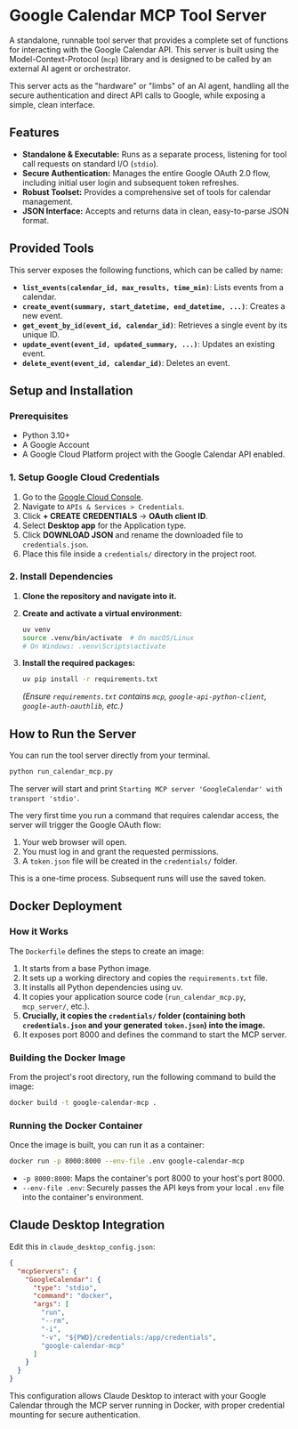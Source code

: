 # Google Calendar MCP Tool Server

A standalone, runnable tool server that provides a complete set of functions for interacting with the Google Calendar API. This server is built using the Model-Context-Protocol (`mcp`) library and is designed to be called by an external AI agent or orchestrator.

This server acts as the "hardware" or "limbs" of an AI agent, handling all the secure authentication and direct API calls to Google, while exposing a simple, clean interface.

## Features

- **Standalone & Executable:** Runs as a separate process, listening for tool call requests on standard I/O (`stdio`).
- **Secure Authentication:** Manages the entire Google OAuth 2.0 flow, including initial user login and subsequent token refreshes.
- **Robust Toolset:** Provides a comprehensive set of tools for calendar management.
- **JSON Interface:** Accepts and returns data in clean, easy-to-parse JSON format.

## Provided Tools

This server exposes the following functions, which can be called by name:

- **`list_events(calendar_id, max_results, time_min)`**: Lists events from a calendar.
- **`create_event(summary, start_datetime, end_datetime, ...)`**: Creates a new event.
- **`get_event_by_id(event_id, calendar_id)`**: Retrieves a single event by its unique ID.
- **`update_event(event_id, updated_summary, ...)`**: Updates an existing event.
- **`delete_event(event_id, calendar_id)`**: Deletes an event.

## Setup and Installation

### Prerequisites

- Python 3.10+
- A Google Account
- A Google Cloud Platform project with the Google Calendar API enabled.

### 1. Setup Google Cloud Credentials

1. Go to the [Google Cloud Console](https://console.cloud.google.com/).
2. Navigate to `APIs & Services > Credentials`.
3. Click **+ CREATE CREDENTIALS** -> **OAuth client ID**.
4. Select **Desktop app** for the Application type.
5. Click **DOWNLOAD JSON** and rename the downloaded file to `credentials.json`.
6. Place this file inside a `credentials/` directory in the project root.

### 2. Install Dependencies

1. **Clone the repository and navigate into it.**

2. **Create and activate a virtual environment:**
   ```bash
   uv venv
   source .venv/bin/activate  # On macOS/Linux
   # On Windows: .venv\Scripts\activate
   ```

3. **Install the required packages:**
   ```bash
   uv pip install -r requirements.txt
   ```
   *(Ensure `requirements.txt` contains `mcp`, `google-api-python-client`, `google-auth-oauthlib`, etc.)*

## How to Run the Server

You can run the tool server directly from your terminal.

```bash
python run_calendar_mcp.py
```

The server will start and print `Starting MCP server 'GoogleCalendar' with transport 'stdio'`.

The very first time you run a command that requires calendar access, the server will trigger the Google OAuth flow:
1. Your web browser will open.
2. You must log in and grant the requested permissions.
3. A `token.json` file will be created in the `credentials/` folder.

This is a one-time process. Subsequent runs will use the saved token.

## Docker Deployment

### How it Works

The `Dockerfile` defines the steps to create an image:
1. It starts from a base Python image.
2. It sets up a working directory and copies the `requirements.txt` file.
3. It installs all Python dependencies using uv.
4. It copies your application source code (`run_calendar_mcp.py`, `mcp_server/`, etc.).
5. **Crucially, it copies the `credentials/` folder (containing both `credentials.json` and your generated `token.json`) into the image.**
6. It exposes port 8000 and defines the command to start the MCP server.

### Building the Docker Image

From the project's root directory, run the following command to build the image:

```bash
docker build -t google-calendar-mcp .
```

### Running the Docker Container

Once the image is built, you can run it as a container:

```bash
docker run -p 8000:8000 --env-file .env google-calendar-mcp
```

- `-p 8000:8000`: Maps the container's port 8000 to your host's port 8000.
- `--env-file .env`: Securely passes the API keys from your local `.env` file into the container's environment.

## Claude Desktop Integration

Edit this in `claude_desktop_config.json`:

```json
{
  "mcpServers": {
    "GoogleCalendar": {
      "type": "stdio",
      "command": "docker",
      "args": [
        "run",
        "--rm",
        "-i",
        "-v", "${PWD}/credentials:/app/credentials",
        "google-calendar-mcp"
      ]
    }
  }
}
```

This configuration allows Claude Desktop to interact with your Google Calendar through the MCP server running in Docker, with proper credential mounting for secure authentication.